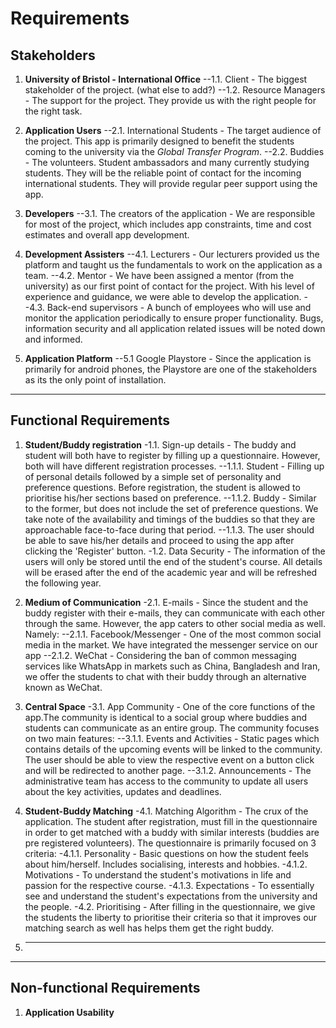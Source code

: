 # Requirements

## Stakeholders

1. **University of Bristol - International Office**
--1.1. Client - The biggest stakeholder of the project. (what else to add?)
--1.2. Resource Managers - The support for the project. They provide us with the right people for the right task.

2. **Application Users**
--2.1. International Students - The target audience of the project. This app is primarily designed to benefit the students coming to the university via the _Global Transfer Program_.
--2.2. Buddies - The volunteers. Student ambassadors and many currently studying students. They will be the reliable point of contact for the incoming international students. They will provide regular peer support using the app.

3. **Developers**
--3.1. The creators of the application - We are responsible for most of the project, which includes app constraints, time and cost estimates and overall app development.

4. **Development Assisters**
--4.1. Lecturers - Our lecturers provided us the platform and taught us the fundamentals to work on the application as a team.
--4.2. Mentor - We have been assigned a mentor (from the university) as our first point of contact for the project. With his level of experience and guidance, we were able to develop the application.
--4.3. Back-end supervisors - A bunch of employees who will use and monitor the application periodically to ensure proper functionality. Bugs, information security and all application related issues will be noted down and informed.

5. **Application Platform**
--5.1 Google Playstore - Since the application is primarily for android phones, the Playstore are one of the stakeholders as its the only point of installation.

___

## Functional Requirements

1. **Student/Buddy registration**
-1.1. Sign-up details - The buddy and student will both have to register by filling up a questionnaire. However, both will have different registration processes.
--1.1.1. Student - Filling up of personal details followed by a simple set of personality and preference questions. Before registration, the student is allowed to prioritise his/her sections based on preference.
--1.1.2. Buddy - Similar to the former, but does not include the set of preference questions. We take note of the availability and timings of the buddies so that they are approachable face-to-face during that period.
--1.1.3. The user should be able to save his/her details and proceed to using the app after clicking the 'Register' button.
-1.2. Data Security - The information of the users will only be stored until the end of the student's course. All details will be erased after the end of the academic year and will be refreshed the following year.


2. **Medium of Communication**
-2.1. E-mails - Since the student and the buddy register with their e-mails, they can communicate with each other through the same. However, the app caters to other social media as well. Namely:
--2.1.1. Facebook/Messenger - One of the most common social media in the market. We have integrated the messenger service on our app
--2.1.2. WeChat - Considering the ban of common messaging services like WhatsApp in markets such as China, Bangladesh and Iran, we offer the students to chat with their buddy through an alternative known as WeChat.

3. **Central Space**
-3.1. App Community - One of the core functions of the app.The community is identical to a social group where buddies and students can communicate as an entire group. The community focuses on two main features:
--3.1.1. Events and Activities - Static pages which contains details of the upcoming events will be linked to the community. The user should be able to view the respective event on a button click and will be redirected to another page.
--3.1.2. Announcements - The administrative team has access to the community to update all users about the key activities, updates and deadlines.

4. **Student-Buddy Matching**
-4.1. Matching Algorithm - The crux of the application. The student after registration, must fill in the questionnaire in order to get matched with a buddy with similar interests (buddies are pre registered volunteers). The questionnaire is primarily focused on 3 criteria:
-4.1.1. Personality - Basic questions on how the student feels about him/herself. Includes socialising, interests and hobbies.
-4.1.2. Motivations - To understand the student's motivations in life and passion for the respective course.
-4.1.3. Expectations - To essentially see and understand the student's expectations from the university and the people.
-4.2. Prioritising - After filling in the questionnaire, we give the students the liberty to prioritise their criteria so that it improves our matching search as well has helps them get the right buddy.

5. ** **

---

## Non-functional Requirements

1. **Application Usability**
